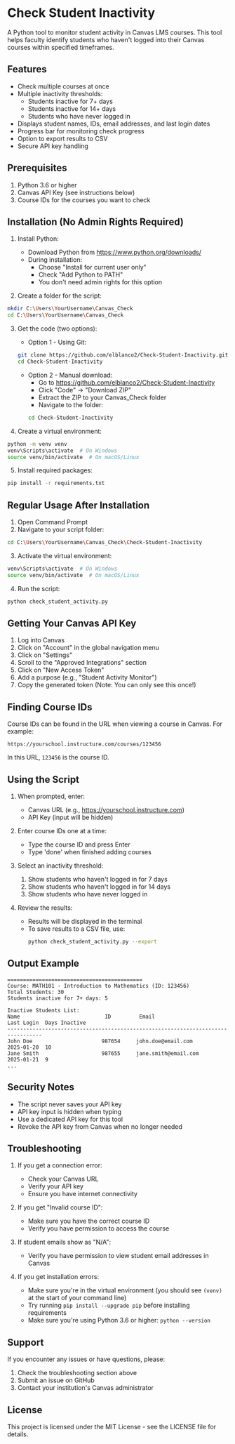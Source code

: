 # Check Student Inactivity

A Python tool to monitor student activity in Canvas LMS courses. This tool helps faculty identify students who haven't logged into their Canvas courses within specified timeframes.

## Features

- Check multiple courses at once
- Multiple inactivity thresholds:
  - Students inactive for 7+ days
  - Students inactive for 14+ days
  - Students who have never logged in
- Displays student names, IDs, email addresses, and last login dates
- Progress bar for monitoring check progress
- Option to export results to CSV
- Secure API key handling

## Prerequisites

1. Python 3.6 or higher
2. Canvas API Key (see instructions below)
3. Course IDs for the courses you want to check

## Installation (No Admin Rights Required)

1. Install Python:
   - Download Python from https://www.python.org/downloads/
   - During installation:
     - Choose "Install for current user only"
     - Check "Add Python to PATH"
     - You don't need admin rights for this option

2. Create a folder for the script:
```bash
mkdir C:\Users\YourUsername\Canvas_Check
cd C:\Users\YourUsername\Canvas_Check
```

3. Get the code (two options):
   - Option 1 - Using Git:
   ```bash
   git clone https://github.com/elblanco2/Check-Student-Inactivity.git
   cd Check-Student-Inactivity
   ```
   - Option 2 - Manual download:
     - Go to https://github.com/elblanco2/Check-Student-Inactivity
     - Click "Code" -> "Download ZIP"
     - Extract the ZIP to your Canvas_Check folder
     - Navigate to the folder:
     ```bash
     cd Check-Student-Inactivity
     ```

4. Create a virtual environment:
```bash
python -m venv venv
venv\Scripts\activate  # On Windows
source venv/bin/activate  # On macOS/Linux
```

5. Install required packages:
```bash
pip install -r requirements.txt
```

## Regular Usage After Installation

1. Open Command Prompt
2. Navigate to your script folder:
```bash
cd C:\Users\YourUsername\Canvas_Check\Check-Student-Inactivity
```
3. Activate the virtual environment:
```bash
venv\Scripts\activate  # On Windows
source venv/bin/activate  # On macOS/Linux
```
4. Run the script:
```bash
python check_student_activity.py
```

## Getting Your Canvas API Key

1. Log into Canvas
2. Click on "Account" in the global navigation menu
3. Click on "Settings"
4. Scroll to the "Approved Integrations" section
5. Click on "New Access Token"
6. Add a purpose (e.g., "Student Activity Monitor")
7. Copy the generated token (Note: You can only see this once!)

## Finding Course IDs

Course IDs can be found in the URL when viewing a course in Canvas. For example:
```
https://yourschool.instructure.com/courses/123456
```
In this URL, `123456` is the course ID.

## Using the Script

1. When prompted, enter:
   - Canvas URL (e.g., https://yourschool.instructure.com)
   - API Key (input will be hidden)

2. Enter course IDs one at a time:
   - Type the course ID and press Enter
   - Type 'done' when finished adding courses

3. Select an inactivity threshold:
   1. Show students who haven't logged in for 7 days
   2. Show students who haven't logged in for 14 days
   3. Show students who have never logged in

4. Review the results:
   - Results will be displayed in the terminal
   - To save results to a CSV file, use:
     ```bash
     python check_student_activity.py --export
     ```

## Output Example

```
===========================================
Course: MATH101 - Introduction to Mathematics (ID: 123456)
Total Students: 30
Students inactive for 7+ days: 5

Inactive Students List:
Name                           ID         Email                          Last Login  Days Inactive
---------------------------------------------------------------------------------
John Doe                      987654     john.doe@email.com            2025-01-20  10
Jane Smith                    987655     jane.smith@email.com          2025-01-21  9
...
```

## Security Notes

- The script never saves your API key
- API key input is hidden when typing
- Use a dedicated API key for this tool
- Revoke the API key from Canvas when no longer needed

## Troubleshooting

1. If you get a connection error:
   - Check your Canvas URL
   - Verify your API key
   - Ensure you have internet connectivity

2. If you get "Invalid course ID":
   - Make sure you have the correct course ID
   - Verify you have permission to access the course

3. If student emails show as "N/A":
   - Verify you have permission to view student email addresses in Canvas

4. If you get installation errors:
   - Make sure you're in the virtual environment (you should see `(venv)` at the start of your command line)
   - Try running `pip install --upgrade pip` before installing requirements
   - Make sure you're using Python 3.6 or higher: `python --version`

## Support

If you encounter any issues or have questions, please:
1. Check the troubleshooting section above
2. Submit an issue on GitHub
3. Contact your institution's Canvas administrator

## License

This project is licensed under the MIT License - see the LICENSE file for details.